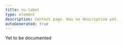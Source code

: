 ```yaml
---
title: nu-label
type: element
description: Content page. Has no description yet.
autoGenerated: true
---
```


Yet to be documented